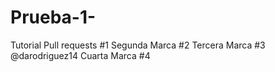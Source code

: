 # Prueba-1-
Tutorial
Pull requests #1
Segunda Marca #2
Tercera Marca #3
@darodriguez14
Cuarta Marca #4
